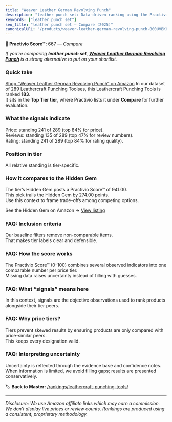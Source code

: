 ```yaml
---
title: "Weaver Leather German Revolving Punch"
description: "leather punch set: Data-driven ranking using the Practivio Score™. Positioned by quality, value, demand, findability, momentum."
keywords: ["leather punch set"]
seo_title: "leather punch set — Compare (2025)"
canonicalURL: "/products/weaver-leather-german-revolving-punch-B00UVBK620/"
---
```


**🛒 Practivio Score™:** 667 — _Compare_


*If you're comparing **leather punch set**, **[Weaver Leather German Revolving Punch](https://www.amazon.com/dp/B00UVBK620?tag=practivio-20)** is a strong alternative to put on your shortlist.*
### Quick take
[Shop “Weaver Leather German Revolving Punch” on Amazon](https://www.amazon.com/dp/B00UVBK620?tag=practivio-20)
In our dataset of 289 Leathercraft Punching Toolses, this Leathercraft Punching Tools is ranked **183**.  
It sits in the **Top Tier tier**, where Practivio lists it under **Compare** for further evaluation.

### What the signals indicate
Price: standing 241 of 289 (top 84% for price).  
Reviews: standing 135 of 289 (top 47% for review numbers).  
Rating: standing 241 of 289 (top 84% for rating quality).  

### Position in tier
All relative standing is tier-specific.

### How it compares to the Hidden Gem
The tier’s Hidden Gem posts a Practivio Score™ of 941.00.  
This pick trails the Hidden Gem by 274.00 points.  
Use this context to frame trade-offs among competing options.  

See the Hidden Gem on Amazon → [View listing](https://www.amazon.com/dp/B09VBWYHQY?tag=practivio-20)

### FAQ: Inclusion criteria
Our baseline filters remove non-comparable items.  
That makes tier labels clear and defensible.

### FAQ: How the score works
The Practivio Score™ (0–100) combines several observed indicators into one comparable number per price tier.  
Missing data raises uncertainty instead of filling with guesses.

### FAQ: What “signals” means here
In this context, signals are the objective observations used to rank products alongside their tier peers.

### FAQ: Why price tiers?
Tiers prevent skewed results by ensuring products are only compared with price-similar peers.  
This keeps every designation valid.

### FAQ: Interpreting uncertainty
Uncertainty is reflected through the evidence base and confidence notes.  
When information is limited, we avoid filling gaps; results are presented conservatively.

<!-- Missing template for Compare/CompareWithinPriceClass -->


🏷️ **Back to Master:** [/rankings/leathercraft-punching-tools/](/rankings/leathercraft-punching-tools/)

---
_Disclosure: We use Amazon affiliate links which may earn a commission. We don’t display live prices or review counts. Rankings are produced using a consistent, proprietary methodology._
